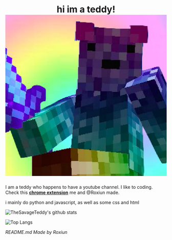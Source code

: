 <div align="center">
  <h1> hi im a teddy! <img src="https://github.com/TheSavageTeddy/TheSavageTeddy/blob/master/img/teddy!.jpg"></h2>
</div>

I am a teddy who happens to have a youtube channel. I like to coding. Check this **[chrome extension](https://chrome.google.com/webstore/detail/tetrain/ahekimalhnapoaonpjnfmkncjehligge)** me and @Roxiun made.

i mainly do python and javascript, as well as some css and html

![TheSavageTeddy's github stats](https://github-readme-stats.vercel.app/api?username=thesavageteddy&count_private=true&include_all_commits=true&show_icons=true&theme=radical)

![Top Langs](https://github-readme-stats.vercel.app/api/top-langs/?username=thesavageteddy&theme=radical)

*README.md Made by Roxiun* <!-- You must leave this in it is required by thr GNU GPL v3.0 Lisence -->

<!---- 
HOW TO ADD TO YOUR OWN PROFILE 
==============================
0.5 Star this repo & Follow Roxiun (and me)
1. Fork this repo and name it your GitHub username
2. Edit the stats link with your username
3. Edit your description
NOTE: YOU MUST LEAVE IN THE MADE BY ROXIUN TEXT, IT IS REQUIRED BY THE LICENSE
--->

